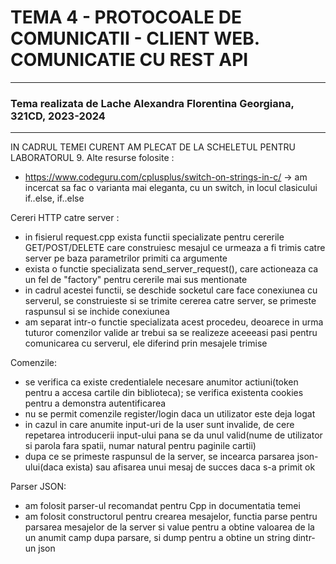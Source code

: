 # TEMA 4 - PROTOCOALE DE COMUNICATII - CLIENT WEB. COMUNICATIE CU REST API

---
### Tema realizata de Lache Alexandra Florentina Georgiana, 321CD, 2023-2024

---

IN CADRUL TEMEI CURENT AM PLECAT DE LA SCHELETUL PENTRU LABORATORUL 9.
Alte resurse folosite :
- https://www.codeguru.com/cplusplus/switch-on-strings-in-c/ -> am incercat sa fac o varianta mai eleganta, cu un switch, in locul clasicului if..else, if..else

Cereri HTTP catre server :
- in fisierul request.cpp exista functii specializate pentru cererile GET/POST/DELETE care construiesc mesajul ce urmeaza a fi trimis catre server pe baza parametrilor primiti ca argumente
- exista o functie specializata send_server_request(), care actioneaza ca un fel de "factory" pentru cererile mai sus mentionate
- in cadrul acestei functii, se deschide socketul care face conexiunea cu serverul, se construieste si se trimite cererea catre server, se primeste raspunsul si se inchide conexiunea
- am separat intr-o functie specializata acest procedeu, deoarece in urma tuturor comenzilor valide ar trebui sa se realizeze aceeeasi pasi pentru comunicarea cu serverul, ele diferind prin mesajele trimise

Comenzile:
- se verifica ca existe credentialele necesare anumitor actiuni(token pentru a accesa cartile din biblioteca); se verifica existenta cookies pentru a demonstra autentificarea
- nu se permit comenzile register/login daca un utilizator este deja logat
- in cazul in care anumite input-uri de la user sunt invalide, de cere repetarea introducerii input-ului pana se da unul valid(nume de utilizator si parola fara spatii, numar natural pentru paginile cartii)
- dupa ce se primeste raspunsul de la server, se incearca parsarea json-ului(daca exista) sau afisarea unui mesaj de succes daca s-a primit ok

Parser JSON:
- am folosit parser-ul recomandat pentru Cpp in documentatia temei
- am folosit constructorul pentru crearea mesajelor, functia parse pentru parsarea mesajelor de la server si value pentru a obtine valoarea de la un anumit camp dupa parsare, si dump pentru a obtine un string dintr-un json

